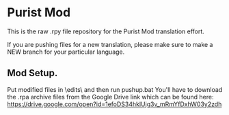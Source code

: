 # Purist Mod

This is the raw .rpy file repository for the Purist Mod translation effort.

If you are pushing files for a new translation, please make sure to make a NEW branch for your particular language.

## Mod Setup.

Put modified files in \edits\ and then run pushup.bat
You'll have to download the .rpa archive files from the Google Drive link which can be found here: https://drive.google.com/open?id=1efoDS34hklUjg3v_mRmYfDxhW03y2zdh

